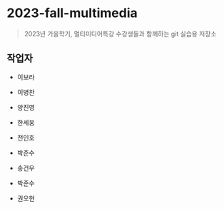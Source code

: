 # 2023-fall-multimedia

> 2023년 가을학기, 멀티미디어특강 수강생들과 함께하는 git 실습용 저장소


## 작업자 

- 이보라

- 이병찬

- 양진영

- 한세웅

- 전인호

- 박준수

- 송건우
- 박준수


- 권오현